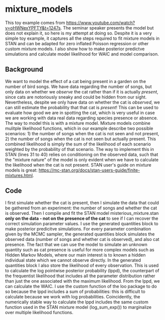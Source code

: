 # mixture_models
This toy example comes from https://www.youtube.com/watch?v=oHWNexYPFTY&t=1247s. The seminar speaker presents the model but does not explain it, so here is my attempt at doing so. Despite it is a very simple toy example, it captures all the steps required to fit mixture models in STAN and can be adapted for zero inflated Poisson regression or other custom mixture models. I also show how to make posterior predictve simulations and calculate model likelihood for WAIC and model comparison.

## Background

We want to model the effect of a cat being present in a garden on the number of bird songs. We have data regarding the number of songs, but only data on whether we *observe* the cat rather than if it is actually *present*, since cats are notoriously sneaky and could be hidden from our sight. Nevertheless, despite we only have data on whether the cat is *observed*, we can still estimate the probability that that cat is *present*! This can be used to evaluate how good we are in spotting the cat, which is very useful in case we are working with data real data regarding species presence or absence. The way to model this is with a mixture model. Mixture models combine mulitple likelihood functions, which in our example describe two possible scenarios: 1) the number of songs when the cat is not seen and not present, 2) the number of songs when the cat is not seen but actually present. This combined likelihood is simply the sum of the likelihood of each scenario weighted by the probability of that scenario. The way to implement this in STAN (lines 31 to 40) relies on conditioning on the observed data, such that the "mixture nature" of the model is only evident when we have to calculate the likelihood when the cat is not present. STAN user's guide on mixture models is great: https://mc-stan.org/docs/stan-users-guide/finite-mixtures.html. 

## Code

I first simulate whether the cat is present, then I simulate the data that could be gathered from an experiment: the number of songs and whether the cat is observed. Then I compile and fit the STAN model misterious_mixture.stan **only on the data - not on the presence of the cat** to see if I can recover the correct simulation parameter values.  I use the generated quantities block to make posterior predicitve simulations. For every parameter combination given by the MCMC sampler, the generated quantities block simulates the observed data (number of songs and whether cat is observed), and also cat presence. The fact that we can use the model to simulate an unknown quantity such as cat presence is useful for more complex models such as Hidden Markov Models, where our main interest is to known a hidden individual state which we cannot observe directly. In the generated quantities block I also store the likelihood of every observation. This is used to calculate the log pointwise posterior probability (lppd), the counterpart of the frequentist likelihood that includes all the parameter distribution rather than just the one associated with the maximum likelihood. From the lppd, we can calculate the WAIC. I use the custom function of the loo package to do so because the lppd includes a sum of probabilities: this is difficult to calculate because we work with log probabilities. Coincidently, the numerically stable way to calculate the lppd includes the same custom function used in the STAN mixture model (log_sum_exp()) to marginalize over multiple likelihood functions.
